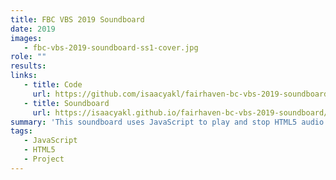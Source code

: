 ```yaml
---
title: FBC VBS 2019 Soundboard
date: 2019
images:
   - fbc-vbs-2019-soundboard-ss1-cover.jpg
role: ""
results:
links:
   - title: Code
     url: https://github.com/isaacyakl/fairhaven-bc-vbs-2019-soundboard
   - title: Soundboard
     url: https://isaacyakl.github.io/fairhaven-bc-vbs-2019-soundboard/
summary: 'This soundboard uses JavaScript to play and stop HTML5 audio elements via preset keybinds. It was made to add sound effects to my church''s VBS skits. The sounds include a VBS theme song made by <a href="https://www.instagram.com/337_productions/" rel="noopener noreferrer">337</a>, scene soundscapes, and sound effects. Preset audio files, collected from freesound.org, are loaded via semantic audio elements and triggered by JavaScript keybinds. This was made in a couple hours, but if I made it again I would probably add volume control, make it mobile-friendly, and add a way to load custom sounds for future reusability.'
tags:
   - JavaScript
   - HTML5
   - Project
---
```

